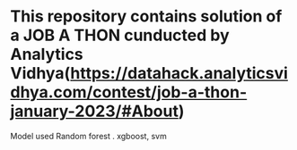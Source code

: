 # This repository contains solution of a JOB A THON cunducted by Analytics Vidhya(https://datahack.analyticsvidhya.com/contest/job-a-thon-january-2023/#About)
Model used Random forest . xgboost, svm
